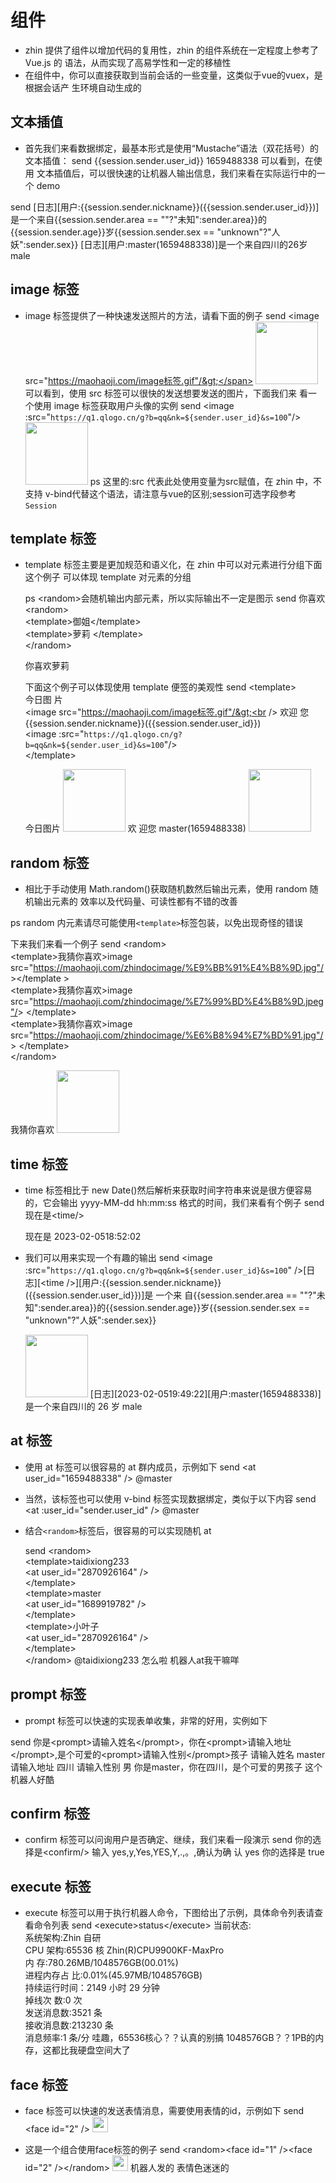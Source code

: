 <!--本页内容由@github.com/taidixiong233编辑于2023年2月5日-->

# 组件

- zhin 提供了组件以增加代码的复用性，zhin 的组件系统在一定程度上参考了 Vue.js 的
  语法，从而实现了高易学性和一定的移植性
- 在组件中，你可以直接获取到当前会话的一些变量，这类似于vue的vuex，是根据会话产
  生环境自动生成的

## 文本插值

- 首先我们来看数据绑定，最基本形式是使用“Mustache”语法（双花括号）的文本插值：
  <ChatHistory> <ChatMsg id="1659488338"><span v-pre>send
  {{session.sender.user_id}}</span></ChatMsg>
  <ChatMsg id="1689919782">1659488338</ChatMsg> </ChatHistory> 可以看到，在使用
  文本插值后，可以很快速的让机器人输出信息，我们来看在实际运行中的一个 demo

<ChatHistory>
  <ChatMsg id="1659488338"><span v-pre>send [日志][用户:{{session.sender.nickname}}({{session.sender.user_id}})]是一个来自{{session.sender.area == ""?"未知":sender.area}}的{{session.sender.age}}岁{{session.sender.sex == "unknown"?"人妖":sender.sex}}</span></ChatMsg>
  <ChatMsg id="1689919782">[日志][用户:master(1659488338)]是一个来自四川的26岁male</ChatMsg>
</ChatHistory>

## image 标签

- image 标签提供了一种快速发送照片的方法，请看下面的例子 <ChatHistory>
  <ChatMsg id="1659488338"><span v-pre>send &lt;image
  src="https://maohaoji.com/image标签.gif"/&gt;</span></ChatMsg>
  <ChatMsg id="1689919782">
  <!--  image标签示例图片由taidixiong233提供 github.com/taidixiong233 !--><img alt="" style="height:100px" src="https://maohaoji.com/image标签.gif" /></ChatMsg>
  </ChatHistory> 可以看到，使用 src 标签可以很快的发送想要发送的图片，下面我们来
  看一个使用 image 标签获取用户头像的实例 <ChatHistory>
  <ChatMsg id="1659488338"><span v-pre>send &lt;image
  :src="`https://q1.qlogo.cn/g?b=qq&nk=${sender.user_id}&s=100`"/&gt;</span></ChatMsg>
  <ChatMsg id="1689919782">
  <!--  image标签示例图片由taidixiong233提供 github.com/taidixiong233 !--><img alt="" style="height:100px" src="https://q1.qlogo.cn/g?b=qq&nk=1659488338&s=100" /></ChatMsg>
  </ChatHistory> ps 这里的:src 代表此处使用变量为src赋值，在 zhin 中，不支持
  v-bind代替这个语法，请注意与vue的区别;session可选字段参考`Session`

## template 标签

- template 标签主要是更加规范和语义化，在 zhin 中可以对元素进行分组下面这个例子
  可以体现 template 对元素的分组

  ps &lt;random&gt;会随机输出内部元素，所以实际输出不一定是图示 <ChatHistory>
  <ChatMsg id="1659488338"><span v-pre> send 你喜欢&lt;random&gt;<br />
  &lt;template&gt;御姐&lt;/template&gt;<br /> &lt;template&gt;萝莉
  &lt;/template&gt;<br /> &lt;/random&gt; </span></ChatMsg>
  <ChatMsg id="1689919782">
  <!--  image标签示例图片由taidixiong233提供 github.com/taidixiong233 !-->
  <span>你喜欢萝莉</span> </ChatMsg> </ChatHistory>

  下面这个例子可以体现使用 template 便签的美观性 <ChatHistory>
  <ChatMsg id="1659488338"><span v-pre> send &lt;template&gt;<br /> 今日图
  片<br /> &lt;image src="https://maohaoji.com/image标签.gif"/&gt;<br /> 欢迎
  您{{session.sender.nickname}}({{session.sender.user_id}})<br /> &lt;image
  :src="`https://q1.qlogo.cn/g?b=qq&nk=${sender.user_id}&s=100`"/&gt;<br />
  &lt;/template&gt;<br /> </span></ChatMsg> <ChatMsg id="1689919782">
  <!--  image标签示例图片由taidixiong233提供 github.com/taidixiong233 !-->
  <span>今日图片</span>
  <img alt="" style="height:100px" src="https://maohaoji.com/image标签.gif"/> 欢
  迎您 master(1659488338)
  <img alt="" style="height:100px" src="https://q1.qlogo.cn/g?b=qq&nk=1659488338&s=100"/>
  </ChatMsg> </ChatHistory>

## random 标签

- 相比于手动使用 Math.random()获取随机数然后输出元素，使用 random 随机输出元素的
  效率以及代码量、可读性都有不错的改善

ps random 内元素请尽可能使用`<template>`标签包装，以免出现奇怪的错误

下来我们来看一个例子 <ChatHistory> <ChatMsg id="1659488338"><span v-pre> send
&lt;random&gt;<br /> &lt;template&gt;我猜你喜欢&gt;image
src="https://maohaoji.com/zhindocimage/%E9%BB%91%E4%B8%9D.jpg"/
&gt;&lt;/template &gt;<br /> &lt;template&gt;我猜你喜欢&gt;image
src="https://maohaoji.com/zhindocimage/%E7%99%BD%E4%B8%9D.jpeg"/&gt;
&lt;/template&gt;<br /> &lt;template&gt;我猜你喜欢&gt;image
src="https://maohaoji.com/zhindocimage/%E6%B8%94%E7%BD%91.jpg"/&gt;
&lt;/template&gt;<br /> &lt;/random&gt; </span></ChatMsg>
<ChatMsg id="1689919782">
<!--  image标签示例图片由taidixiong233提供 github.com/taidixiong233 !-->
<span>我猜你喜欢</span>
<img alt="" style="height:100px" src="https://maohaoji.com/zhindocimage/%E7%99%BD%E4%B8%9D.jpeg"/>
</ChatMsg> </ChatHistory>

## time 标签

- time 标签相比于 new Date()然后解析来获取时间字符串来说是很方便容易的，它会输出
  yyyy-MM-dd hh:mm:ss 格式的时间，我们来看有个例子 <ChatHistory>
  <ChatMsg id="1659488338"> <span v-pre>send 现在是&lt;time/&gt;</span>
  </ChatMsg> <ChatMsg id="1689919782">
  <!--  image标签示例图片由taidixiong233提供 github.com/taidixiong233 !-->
  <span>现在是 2023-02-0518:52:02</span> </ChatMsg> </ChatHistory>

- 我们可以用来实现一个有趣的输出 <ChatHistory> <ChatMsg id="1659488338">
  <span v-pre> send &lt;image
  :src="`https://q1.qlogo.cn/g?b=qq&nk=${sender.user_id}&s=100`" /&gt;[日
  志][&lt;time /&gt;][用户:{{session.sender.nickname}}({{session.sender.user_id}})]是
  一个来
  自{{session.sender.area == ""?"未知":sender.area}}的{{session.sender.age}}岁{{session.sender.sex == "unknown"?"人妖":sender.sex}}
  </span> </ChatMsg> <ChatMsg id="1689919782">
  <!--  image标签示例图片由taidixiong233提供 github.com/taidixiong233 !-->
  <img alt="" style="height:100px" src="https://q1.qlogo.cn/g?b=qq&nk=1659488338&s=100" />
  <span>[日志][2023-02-0519:49:22][用户:master(1659488338)]是一个来自四川的 26
  岁 male</span> </ChatMsg> </ChatHistory>

## at 标签

- 使用 at 标签可以很容易的 at 群内成员，示例如下 <ChatHistory>
  <ChatMsg id="1659488338"> <span v-pre> send &lt;at user_id="1659488338" /&gt;
  </span> </ChatMsg> <ChatMsg id="1689919782"> <span>@master</span> </ChatMsg>
  </ChatHistory>
- 当然，该标签也可以使用 v-bind 标签实现数据绑定，类似于以下内容 <ChatHistory>
  <ChatMsg id="1659488338"> <span v-pre> send &lt;at :user_id="sender.user_id"
  /&gt; </span> </ChatMsg> <ChatMsg id="1689919782"> <span>@master</span>
  </ChatMsg> </ChatHistory>

- 结合`<random>`标签后，很容易的可以实现随机 at

  <ChatHistory>
  <ChatMsg id="1659488338">
  <span v-pre>
    send &lt;random&gt;<br />
    &lt;template&gt;taidixiong233<br />
    &lt;at user_id="2870926164" /&gt;<br />
    &lt;/template&gt;<br />
    &lt;template&gt;master<br />
    &lt;at user_id="1689919782" /&gt;<br />
    &lt;/template&gt;<br />
    &lt;template&gt;小叶子<br />
    &lt;at user_id="2870926164" /&gt;<br />
    &lt;/template&gt;<br />
    &lt;/random&gt;
  </span>
  </ChatMsg>
  <ChatMsg id="1689919782">
  <span>@taidixiong233</span>
  </ChatMsg>
  <ChatMsg nickname="taidixiong233" id="2870926164">
  <span>怎么啦</span>
  </ChatMsg>
  <ChatMsg nickname="taidixiong233" id="2870926164">
  <span>机器人at我干嘛咩</span>
  </ChatMsg>
  </ChatHistory>

## prompt 标签

- prompt 标签可以快速的实现表单收集，非常的好用，实例如下

 <ChatHistory>
 <ChatMsg id="1659488338">
 <span v-pre>send 你是&lt;prompt&gt;请输入姓名&lt;/prompt&gt;，你在&lt;prompt&gt;请输入地址&lt;/prompt&gt;,是个可爱的&lt;prompt&gt;请输入性别&lt;/prompt&gt;孩子</span>
 </ChatMsg>
 <ChatMsg id="1689919782">
 <span>请输入姓名</span>
 </ChatMsg>
 <ChatMsg id="1659488338">
 <span>master</span>
 </ChatMsg>
 <ChatMsg id="1689919782">
 <span>请输入地址</span>
 </ChatMsg>
 <ChatMsg id="1659488338">
 <span>四川</span>
 </ChatMsg>
 <ChatMsg id="1689919782">
 <span>请输入性别</span>
 </ChatMsg>
 <ChatMsg id="1659488338">
 <span>男</span>
 </ChatMsg>
 <ChatMsg id="1689919782">
 <span>你是master，你在四川，是个可爱的男孩子</span>
 </ChatMsg>
     <ChatMsg nickname="taidixiong233" id="2870926164">
  <span>这个机器人好酷</span>
  </ChatMsg>
 </ChatHistory>

## confirm 标签

- confirm 标签可以问询用户是否确定、继续，我们来看一段演示 <ChatHistory>
  <ChatMsg id="1659488338"> <span>send 你的选择是&lt;confirm/&gt;</span>
  </ChatMsg> <ChatMsg id="1689919782"> <span>输入 yes,y,Yes,YES,Y,.,。,确认为确
  认</span> </ChatMsg> <ChatMsg id="1659488338"> <span>yes</span> </ChatMsg>
  <ChatMsg id="1689919782"> <span>你的选择是 true</span> </ChatMsg>
  </ChatHistory>

## execute 标签

- execute 标签可以用于执行机器人命令，下图给出了示例，具体命令列表请查看命令列表
  <ChatHistory> <ChatMsg id="1659488338"> <span>send
  &lt;execute&gt;status&lt;/execute&gt;</span> </ChatMsg>
  <ChatMsg id="1689919782"> <span>当前状态:<br /> 系统架构:Zhin 自研<br /> CPU
  架构:65536 核 Zhin(R)CPU9900KF-MaxPro<br /> 内
  存:780.26MB/1048576GB(00.01%)<br /> 进程内存占
  比:0.01%(45.97MB/1048576GB)<br /> 持续运行时间：2149 小时 29 分钟<br /> 掉线次
  数:0 次<br /> 发送消息数:3521 条<br /> 接收消息数:213230 条<br /> 消息频率:1
  条/分</span> </ChatMsg> <ChatMsg id="2870926164" nickname="taidixiong233">
  <span>哇趣，65536核心？？认真的别搞</span> </ChatMsg>
  <ChatMsg id="2870926164" nickname="taidixiong233"> <span>1048576GB？？1PB的内
  存，这都比我硬盘空间大了</span> </ChatMsg> </ChatHistory>

## face 标签

- face 标签可以快速的发送表情消息，需要使用表情的id，示例如下 <ChatHistory>
  <ChatMsg id="1659488338"> <span>send &lt;face id="2" /&gt;</span> </ChatMsg>
  <ChatMsg id="1689919782">
  <img alt="" src="https://maohaoji.com/zhindocimage/2.png" style="width: 25px" />
  </ChatMsg> </ChatHistory>

- 这是一个组合使用face标签的例子 <ChatHistory> <ChatMsg id="1659488338">
  <span>send &lt;random&gt;&lt;face id="1" /&gt;&lt;face id="2"
  /&gt;&lt;/random&gt;</span> </ChatMsg> <ChatMsg id="1689919782">
  <img alt="" src="https://maohaoji.com/zhindocimage/2.png" style="width: 25px" />
  </ChatMsg> <ChatMsg id="2870926164" nickname="taidixiong233"> <span>机器人发的
  表情色迷迷的</span> </ChatMsg> </ChatHistory>
